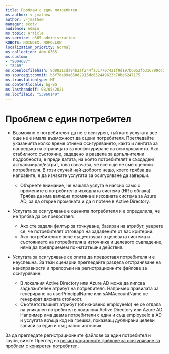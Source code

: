 ```yaml
---
title: Проблем с един потребител
ms.author: v-jmathew
author: v-jmathew
manager: scotv
audience: Admin
ms.topic: article
ms.service: o365-administration
ROBOTS: NOINDEX, NOFOLLOW
localization_priority: Normal
ms.collection: Adm_O365
ms.custom:
- "9004687"
- "8469"
ms.openlocfilehash: 8d8821cda94b2af244fa317707421f9d197b6052fb316789cd286ea8b4adf19e
ms.sourcegitcommit: b5f7da89a650d2915dc652449623c78be6247175
ms.translationtype: MT
ms.contentlocale: bg-BG
ms.lasthandoff: 08/05/2021
ms.locfileid: "53960140"
---
```

# <a name="problem-with-single-user"></a>Проблем с един потребител

- Възможно е потребителят да не е осигурен, тъй като услугата все още не е имала възможност да оцени потребителя. Прегледайте указанията колко време отнема осигуряването, както и лентата за напредъка на страницата за конфигуриране на осигуряването. Ако стабилното състояние, зададено в раздела за допълнителни подробности, е преди датата, на която потребителят е създаден/актуализиран/изтрит, това означава, че все още не сме оценили потребителя. В този случай най-доброто нещо, което трябва да направите, е да изчакате услугата за осигуряване да завърши.

  - Обърнете внимание, че нашата услуга е наясно само с промените в потребител в изходната система (HR в облака). Трябва да има валидна промяна в изходната система за Azure AD, за да открие промяната и да я потече в Active Directory.
- Услугата за осигуряване е оценила потребителя и е определила, че не трябва да се предоставя:
  - Ако сте задали филтър за точкуване, базиран на атрибут, уверете се, че потребителят отговаря на зададените от вас критерии.
  - Ако потребителите вече съществуват в целевата система и състоянието на потребителя в източника и целевото съвпадение, няма да предприемем по-нататъшни действия.
- Услугата за осигуряване се опита да предоставя потребителя и е неуспешна. За тези сценарии прегледайте раздела отстраняване на неизправности и препоръки на регистрационните файлове за осигуряване:
  - В локалния Active Directory или Azure AD може да липсва задължителен атрибут на потребителя. Например правилата за генериране на userPrincipalName или sAMAccountName не генерират дясната стойност.
  - Съответстващият атрибут (обикновено employeeId) не се отдала на уникален потребител в локалния Active Directory или Azure AD. Например има двама потребители с един и същ employeeId в AD и услугата връща код на грешка, показващ дублирани целеви записи за един и същ запис източник.

За да прегледате регистрационните файлове за един потребител и групи, вижте Преглед на [регистрационните файлове за осигуряване за проблем с конкретен потребител](https://docs.microsoft.com/azure/active-directory/reports-monitoring/concept-provisioning-logs).
